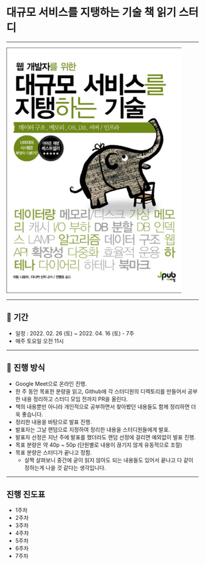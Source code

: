 # 대규모 서비스를 지탱하는 기술 책 읽기 스터디
---
![대규모 서비스를 지탱하는 기술](./study-book.png)

---
## 📆 기간
- 일정 : 2022. 02. 26 (토) ~ 2022. 04. 16 (토) - 7주
- 매주 토요일 오전 11시

---
## 🌈 진행 방식
- Google Meet으로 온라인 진행.
- 한 주 동안 목표한 분량을 읽고, Github에 각 스터디원의 디렉토리를 만들어서 공부한 내용 정리하고 스터디 모임 전까지 PR을 올린다.
- 책의 내용뿐만 아니라 개인적으로 공부하면서 찾아봤던 내용들도 함께 정리하면 더욱 좋습니다.
- 정리한 내용을 바탕으로 발표 진행.
- 발표자는 그날 랜덤으로 지정하여 정리한 내용을 스터디원들에게 발표.
- 발표자 선정은 지난 주에 발표를 했더라도 랜덤 선정에 걸리면 예외없이 발표 진행.
- 목표 분량은 약 40p ~ 50p (단원별로 내용이 끊기지 않게 유동적으로 조절)
- 목표 분량은 스터디가 끝나고 정함. 
  - 살짝 살펴보니 중간에 굳이 읽지 않아도 되는 내용들도 있어서 끝나고 다 같이 정하는게 나을 것 같다는 생각입니다.

---
## 진행 진도표
- 1주차
- 2주차
- 3주차
- 4주차
- 5주차
- 6주차
- 7주차
